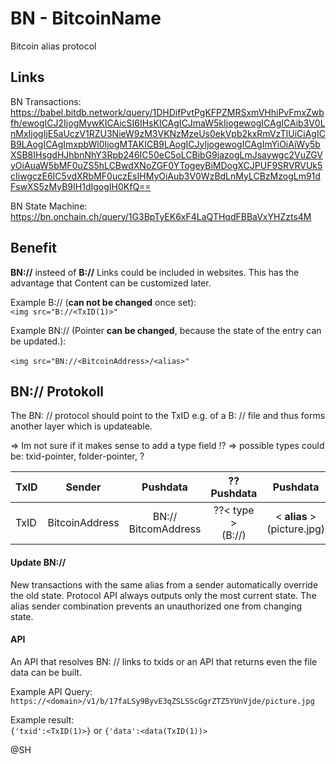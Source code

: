 # BN - BitcoinName
Bitcoin alias protocol

## Links

BN Transactions:<br> https://babel.bitdb.network/query/1DHDifPvtPgKFPZMRSxmVHhiPvFmxZwbfh/ewogICJ2IjogMywKICAicSI6IHsKICAgICJmaW5kIjogewogICAgICAib3V0LnMxIjogIjE5aUczV1RZU3NieW9zM3VKNzMzeUs0ekVpb2kxRmVzTlUiCiAgICB9LAogICAgImxpbWl0IjogMTAKICB9LAogICJyIjogewogICAgImYiOiAiWy5bXSB8IHsgdHJhbnNhY3Rpb246IC50eC5oLCBibG9jazogLmJsaywgc2VuZGVyOiAuaW5bMF0uZS5hLCBwdXNoZGF0YTogeyBiMDogXCJPUF9SRVRVUk5cIiwgczE6IC5vdXRbMF0uczEsIHMyOiAub3V0WzBdLnMyLCBzMzogLm91dFswXS5zMyB9IH1dIgogIH0KfQ==

BN State Machine:<br>
https://bn.onchain.ch/query/1G3BpTyEK6xF4LaQTHqdFBBaVxYHZzts4M

## Benefit
**BN://** insteed of **B://** Links could be included in websites. This has the advantage that Content can be customized later.

Example B:// (**can not be changed** once set):<br>
``<img src="B://<TxID(1)>"``

Example BN:// (Pointer **can be changed**, because the state of the entry can be updated.):<br>  
``<img src="BN://<BitcoinAddress>/<alias>"``

## BN:// Protokoll
The BN: // protocol should point to the TxID e.g. of a B: // file and thus forms another layer which is updateable.

=> Im not sure if it makes sense to add a type field !?
=> possible types could be: txid-pointer, folder-pointer, ?

| TxID        | Sender | Pushdata      | ??Pushdata  |Pushdata |Pushdata  |
| ----------- |:---------------:|:---------------:|:-----------:|:--------:|:----------:|
| TxID      | BitcoinAddress| BN:// BitcomAddress | ??< type > <br>(B://)    | < **alias** > (picture.jpg)  | < **pointer** > (TxID) |



#### Update BN://
New transactions with the same alias from a sender automatically override the old state. Protocol API always outputs only the most current state.
The alias sender combination prevents an unauthorized one from changing state.

#### API
An API that resolves BN: // links to txids or an API that returns even the file data can be built.

Example API Query:<br>
``https://<domain>/v1/b/17faLSy9ByvE3qZSLSScGgrZTZ5YUnVjde/picture.jpg``

Example result:<br>
``{'txid':<TxID(1)>}``
or
``{'data':<data(TxID(1))>``

@SH
